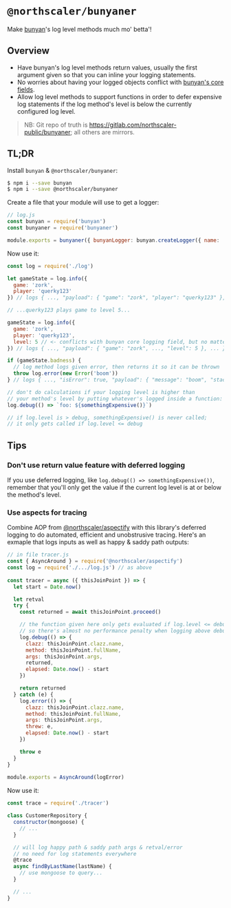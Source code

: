 # `@northscaler/bunyaner`
Make [bunyan](https://www.npmjs.com/package/bunyan)'s log level methods much mo' betta'!

## Overview
* Have bunyan's log level methods return values, usually the first argument given so that you can inline your logging statements.
* No worries about having your logged objects conflict with [bunyan's core fields](https://www.npmjs.com/package/bunyan#core-fields).
* Allow log level methods to support functions in order to defer expensive log statements if the log method's level is below the currently configured log level.

>NB: Git repo of truth is https://gitlab.com/northscaler-public/bunyaner; all others are mirrors.

## TL;DR
Install `bunyan` & `@northscaler/bunyaner`:
```bash
$ npm i --save bunyan
$ npm i --save @northscaler/bunyaner
```
Create a file that your module will use to get a logger:
```javascript
// log.js
const bunyan = require('bunyan')
const bunyaner = require('bunyaner')

module.exports = bunyaner({ bunyanLogger: bunyan.createLogger({ name: 'my-logger' }) })
```

Now use it:
```javascript
const log = require('./log')

let gameState = log.info({
  game: 'zork',
  player: 'querky123'
}) // logs { ..., "payload": { "game": "zork", "player": "querky123" }, ... } & returns object

// ...querky123 plays game to level 5...

gameState = log.info({
  game: 'zork',
  player: 'querky123',
  level: 5 // <- conflicts with bunyan core logging field, but no matter!
}) // logs { ..., "payload": { "game": "zork", ..., "level": 5 }, ... } & returns object

if (gameState.badness) {
  // log method logs given error, then returns it so it can be thrown
  throw log.error(new Error('boom'))
} // logs { ..., "isError": true, "payload": { "message": "boom", "stack": ... }, ... } & returns the error object

// don't do calculations if your logging level is higher than
// your method's level by putting whatever's logged inside a function:
log.debug(() => `foo: ${somethingExpensive()}`)

// if log.level is > debug, somethingExpensive() is never called;
// it only gets called if log.level <= debug
```
## Tips

### Don't use return value feature with deferred logging
If you use deferred logging, like `log.debug(() => somethingExpensive())`, remember that you'll only get the value if the current log level is at or below the method's level.

### Use aspects for tracing
Combine AOP from [@northscaler/aspectify](https://www.npmjs.com/package/@northscaler/aspectify) with this library's deferred logging to do automated, efficient and unobstrusive tracing.
Here's an exmaple that logs inputs as well as happy & saddy path outputs:
```javascript
// in file tracer.js
const { AsyncAround } = require('@northscaler/aspectify')
const log = require('./.../log.js') // as above
 
const tracer = async ({ thisJoinPoint }) => {
  let start = Date.now()

  let retval
  try {
    const returned = await thisJoinPoint.proceed()

    // the function given here only gets evaluated if log.level <= debug
    // so there's almost no performance penalty when logging above debug
    log.debug(() => {
      clazz: thisJoinPoint.clazz.name,
      method: thisJoinPoint.fullName,
      args: thisJoinPoint.args,
      returned,
      elapsed: Date.now() - start
    })

    return returned
  } catch (e) {
    log.error(() => {
      clazz: thisJoinPoint.clazz.name,
      method: thisJoinPoint.fullName,
      args: thisJoinPoint.args,
      threw: e,
      elapsed: Date.now() - start
    })

    throw e
  }
}
 
module.exports = AsyncAround(logError)
```

Now use it:
```javascript
const trace = require('./tracer')

class CustomerRepository {
  constructor(mongoose) {
    // ...  
  }

  // will log happy path & saddy path args & retval/error
  // no need for log statements everywhere
  @trace
  async findByLastName(lastName) {
    // use mongoose to query...
  }

  // ...
}
```
